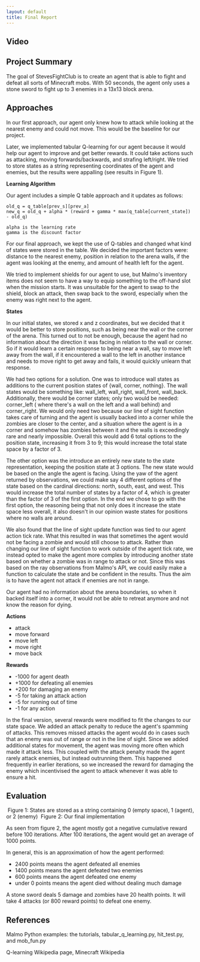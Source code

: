 ```yaml
---
layout: default
title: Final Report
---
```


## Video


## Project Summary

The goal of StevesFightClub is to create an agent that is able to fight and defeat all sorts of Minecraft mobs.  With 50 seconds, the agent only uses a stone sword to fight up to 3 enemies in a 13x13 block arena.


## Approaches

In our first approach, our agent only knew how to attack while looking at the nearest enemy and could not move. This would be the baseline for our project. 

Later, we implemented tabular Q-learning for our agent because it would help our agent to improve and get better rewards. It could take actions such as attacking, moving forwards/backwards, and strafing left/right. 
We tried to store states as a string representing coordinates of the agent and enemies, but the results were appalling (see results in Figure 1). 


**Learning Algorithm**

Our agent includes a simple Q table approach and it updates as follows:

```
old_q = q_table[prev_s][prev_a]
new_q = old_q + alpha * (reward + gamma * max(q_table[current_state]) - old_q)

alpha is the learning rate
gamma is the discount factor
```


For our final approach, we kept the use of Q-tables and changed what kind of states were stored in the table. We decided the important factors were: distance to the nearest enemy, position in relation to the arena walls, if the agent was looking at the enemy, and amount of health left for the agent. 

We tried to implement shields for our agent to use, but Malmo's inventory items does not seem to have a way to equip something to the off-hand slot when the mission starts. It was unsuitable for the agent to swap to the shield, block an attack, then swap back to the sword, especially when the enemy was right next to the agent. 


**States**


In our initial states, we stored x and z coordinates, but we decided that it would be better to store positions, such as being near the wall or the corner of the arena. This turned out to not be enough, because the agent had no information about the direction it was facing in relation to the wall or corner.  So if it would learn a certain response to being near a wall, say to move left away from the wall, if it encountered a wall to the left in another instance and needs to move right to get away and fails, it would quickly unlearn that response.  


We had two options for a solution. One was to introduce wall states as additions to the current position states of {wall, corner, nothing}.  The wall states would be something like: wall_left, wall_right, wall_front, wall_back.  Additionally, there would be corner states; only two would be needed: corner_left ( where there's a wall on the left and a wall behind) and corner_right.  We would only need two because our line of sight function takes care of turning and the agent is usually backed into a corner while the zombies are closer to the center, and a situation where the agent is in a corner and somehow has zombies between it and the walls is exceedingly rare and nearly impossible.  Overall this would add 6 total options to the position state, increasing it from 3 to 9; this would increase the total state space by a factor of 3.


The other option was the introduce an entirely new state to the state representation, keeping the position state at 3 options.  The new state would be based on the angle the agent is facing.  Using the yaw of the agent returned by observations, we could make say 4 different options of the state based on the cardinal directions: north, south, east, and west.  This would increase the total number of states by a factor of 4, which is greater than the factor of 3 of the first option.
In the end we chose to go with the first option, the reasoning being that not only does it increase the state space less overall, it also doesn't in our opinion waste states for positions where no walls are around.


We also found that the line of sight update function was tied to our agent action tick rate.  What this resulted in was that sometimes the agent would not be facing a zombie and would still choose to attack. Rather than changing our line of sight function to work outside of the agent tick rate, we instead opted to make the agent more complex by introducing another state based on whether a zombie was in range to attack or not. Since this was based on the ray observations from Malmo's API, we could easily make a function to calculate the state and be confident in the results.  Thus the aim is to have the agent not attack if enemies are not in range. 


Our agent had no information about the arena boundaries, so when it backed itself into a corner, it would not be able to retreat anymore and not know the reason for dying. 


**Actions**
- attack
- move forward
- move left
- move right
- move back

**Rewards**
- -1000 for agent death
- +1000 for defeating all enemies
- +200 for damaging an enemy
- -5 for taking an attack action
- -5 for running out of time
- -1 for any action

In the final version, several rewards were modified to fit the changes to our state space. We added an attack penalty to reduce the agent's spamming of attacks. This removes missed attacks the agent would do in cases such that an enemy was out of range or not in the line of sight. Since we added additional states for movement, the agent was moving more often which made it attack less. This coupled with the attack penalty made the agent rarely attack enemies, but instead outrunning them. This happened frequently in earlier iterations, so we increased the reward for damaging the enemy which incentivised the agent to attack whenever it was able to ensure a hit.


## Evaluation

<img>
Figure 1: States are stored as a string containing 0 (empty space), 1 (agent), or 2 (enemy)

<img>
Figure 2: Our final implementation

As seen from figure 2, the agent mostly got a negative cumulative reward before 100 iterations. After 100 iterations, the agent would get an average of 1000 points.

In general, this is an approximation of how the agent performed:
- 2400 points means the agent defeated all enemies
- 1400 points means the agent defeated two enemies
- 600 points means the agent defeated one enemy
- under 0 points means the agent died without dealing much damage

A stone sword deals 5 damage and zombies have 20 health points. It will take 4 attacks (or 800 reward points) to defeat one enemy. 





## References

Malmo Python examples: the tutorials, tabular_q_learning.py, hit_test.py, and mob_fun.py

Q-learning Wikipedia page, Minecraft Wikipedia
